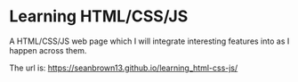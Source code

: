 # Learning HTML/CSS/JS
A HTML/CSS/JS web page which I will integrate interesting features into as I happen across them.

The url is: https://seanbrown13.github.io/learning_html-css-js/
